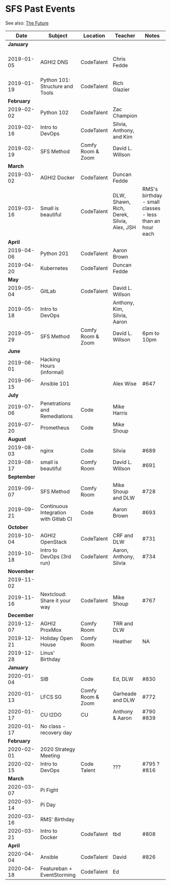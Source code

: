 # SFS Past Events

See also: [The Future](schedule.md)

| Date          | Subject   | Location     | Teacher           | Notes          | Post | Promote | Payout |
| ------------- | --------- | ------------ | ----------------- | -------------- | ---- | ------- | ------ |
| **January**   |
| 2019-01-05    | AGHI2 DNS | CodeTalent   | Chris Fedde |  | [Done](https://www.meetup.com/sofreeus/events/257003378/) | Failed #521 | #542 #543 #544 #545 |
| 2019-01-19    | Python 101: Structure and Tools | CodeTalent  | Rich Glazier |  | [Done](https://www.meetup.com/sofreeus/events/257897123/) | [Done](https://twitter.com/DavidLWillson/status/1085366657038508032) |  |
| **February**  |
| 2019-02-02    | Python 102 | CodeTalent  | Zac Champion |  | [Done](https://www.meetup.com/sofreeus/events/257897395/) | [Done](https://twitter.com/DavidLWillson/status/1088232738841186304) |  |
| 2019-02-16    | Intro to DevOps | CodeTalent  | Silvia, Anthony, and Kim |  | [Done](https://www.meetup.com/sofreeus/events/257482237/) | [Done](https://twitter.com/SFS303/status/1093170585595723776) |  |
| 2019-02-19    | SFS Method | Comfy Room & Zoom | David L. Willson |  | [Done](https://www.meetup.com/sofreeus/events/258342461/) | [Done](https://twitter.com/SFS303/status/1092824578420727808) |  |
| **March**     |
| 2019-03-02    | AGHI2 Docker | CodeTalent | Duncan Fedde |  | [Done](https://www.meetup.com/sofreeus/events/258870303/) | [Done](https://twitter.com/SFS303/status/1095524551197257728) |  |
| 2019-03-16    | Small is beautiful | CodeTalent | DLW, Shawn, Rich, Derek, Silvia, Alex, JSH | RMS's birthday - small classes - less than an hour each | [Done](https://www.meetup.com/sofreeus/events/259297394/) | [Done](https://twitter.com/SFS303/status/1100427361433079808) |  |
| **April**     |
| 2019-04-06    | Python 201 | CodeTalent | Aaron Brown |  | #576 | #628 |  |
| 2019-04-20    | Kubernetes | CodeTalent | Duncan Fedde |  | #361 |  |  |
| **May**       |
| 2019-05-04    | GitLab | CodeTalent | David L. Willson |  | [Done](https://www.meetup.com/sofreeus/events/257902517) | #622 |  |
| 2019-05-18    | Intro to DevOps |  | Anthony, Kim, Silvia, Aaron |  | #626 |  |  |
| 2019-05-29    | SFS Method | Comfy Room & Zoom | David L. Willson | 6pm to 10pm | #624 |  |  |
| **June**      |
| 2019-06-01    | Hacking Hours (informal) |  |  |  |  |  |  |
| 2019-06-15    | Ansible 101 |  | Alex Wise | #647 | #630 | oops |  |
| **July**      |
| 2019-07-06    | Penetrations and Remediations | Code | Mike Harris |  | [done](https://www.meetup.com/sofreeus/events/261632782/) | [done](https://twitter.com/SFS303/status/1145029127390552071) |  |
| 2019-07-20    | Prometheus | Code | Mike Shoup |  | [done](https://www.meetup.com/sofreeus/events/260918433/) | [done](https://twitter.com/shouptech/status/1142507095104737280) |  |
| **August**    |
| 2019-08-03    | nginx | Code | Silvia | #689 | #687 | #688 |  |
| 2019-08-17    | small is beautiful | Comfy Room | David L. Willson | #691 | #690 | #692 |  |
| **September** |
| 2019-09-07    | SFS Method | Comfy Room | Mike Shoup and DLW | #728 | #729 | #730 |  |
| 2019-09-21    | Continuous Integration with Gitlab CI | Code | Aaron Brown | #693 | #694 | #695 |  |
| **October**   |
| 2019-10-04    | AGHI2 OpenStack | CodeTalent | CRF and DLW | #731 | #732 | #733 |  |
| 2019-10-18    | Intro to DevOps (3rd run) | CodeTalent | Aaron, Anthony, Silvia | #734 | #700 | #735 |  |
| **November**  |
| 2019-11-02    |  |  |  |  |  |  |  |
| 2019-11-16    | Nextcloud: Share it your way | CodeTalent | Mike Shoup | #767 | #765 | #766 | #768 |
| **December**  |
| 2019-12-07    | AGHI2 ProxMox | Comfy Room | TRR and DLW |  |  |  |  |
| 2019-12-21    | Holiday Open House | Comfy Room | Heather | NA | NA | NA | NA |
| 2019-12-28    | Linus' Birthday |  |  |  |  |  |  |
| **January**   |
| 2020-01-04    | SIB | Code | Ed, DLW | #830 | https://www.meetup.com/sofreeus/events/267112354/ | #831 | #832 |
| 2020-01-13    | LFCS SG | Comfy Room & Zoom | Garheade and DLW | #772 | https://www.meetup.com/sofreeus/events/brlxlrybccbrb/ | #779 | #833 |
| 2020-01-17    | CU I2DO | CU | Anthony & Aaron | #790 #839 | n/a | n/a | #835 |
| 2020-01-17    | No class - recovery day |  |  |  |  |  |  |
| **February**  |
| 2020-02-01    | 2020 Strategy Meeting |  |  |  |  |  |  |
| 2020-02-15    | Intro to DevOps | Code Talent | ??? | #795 ? #816 | #815 | #840 | #841 |
| **March**     |
| 2020-03-07    | Pi Fight| | | | |  |  |
| 2020-03-14    | Pi Day |  |  |  |  |  |  |
| 2020-03-16    | RMS' Birthday |  |  |  |  |  |  |
| 2020-03-21    | Intro to Docker | CodeTalent | tbd | #808 | #807 | #809 | #810 |
| **April**     |
| 2020-04-04    | Ansible | CodeTalent | David | #826 | #827 | #828 | #829 |
| 2020-04-18    | Featureban + EventStorming | CodeTalent | Ed |  |  |  |  |